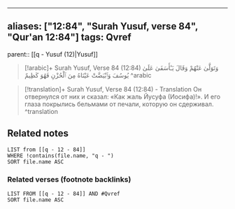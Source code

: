 
---
aliases: ["12:84", "Surah Yusuf, verse 84", "Qur'an 12:84"]
tags: Qvref
---

parent:: [[q - Yusuf (12)|Yusuf]]

> [!arabic]+ Surah Yusuf, Verse 84 (12:84)
> <span class="quran-arabic">وَتَوَلَّىٰ عَنْهُمْ وَقَالَ يَـٰٓأَسَفَىٰ عَلَىٰ يُوسُفَ وَٱبْيَضَّتْ عَيْنَاهُ مِنَ ٱلْحُزْنِ فَهُوَ كَظِيمٌ</span>
^arabic

> [!translation]+ Surah Yusuf, Verse 84 (12:84) - Translation
> Он отвернулся от них и сказал: «Как жаль Йусуфа (Иосифа)!». И его глаза покрылись бельмами от печали, которую он сдерживал.
^translation



## Related notes
```dataview
LIST from [[q - 12 - 84]]
WHERE !contains(file.name, "q - ")
SORT file.name ASC
```

### Related verses (footnote backlinks)
```dataview
LIST FROM [[q - 12 - 84]] AND #Qvref
SORT file.name ASC
```

